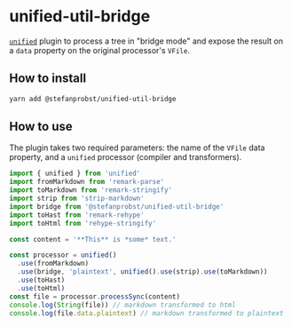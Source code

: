 # unified-util-bridge

[`unified`](https://unifiedjs.com/) plugin to process a tree in "bridge mode"
and expose the result on a `data` property on the original processor's `VFile`.

## How to install

```bash
yarn add @stefanprobst/unified-util-bridge
```

## How to use

The plugin takes two required parameters: the name of the `VFile` data property,
and a `unified` processor (compiler and transformers).

```js
import { unified } from 'unified'
import fromMarkdown from 'remark-parse'
import toMarkdown from 'remark-stringify'
import strip from 'strip-markdown'
import bridge from '@stefanprobst/unified-util-bridge'
import toHast from 'remark-rehype'
import toHtml from 'rehype-stringify'

const content = '**This** is *some* text.'

const processor = unified()
  .use(fromMarkdown)
  .use(bridge, 'plaintext', unified().use(strip).use(toMarkdown))
  .use(toHast)
  .use(toHtml)
const file = processor.processSync(content)
console.log(String(file)) // markdown transformed to html
console.log(file.data.plaintext) // markdown transformed to plaintext
```
